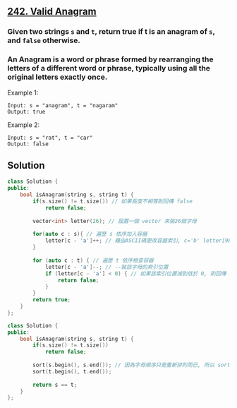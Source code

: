 ## [242. Valid Anagram](https://leetcode.com/problems/valid-anagram/)

### Given two strings `s` and `t`, return true if t is an anagram of `s`, and `false` otherwise.
### An Anagram is a word or phrase formed by rearranging the letters of a different word or phrase, typically using all the original letters exactly once.


Example 1:
```
Input: s = "anagram", t = "nagaram"
Output: true
```

Example 2:
```
Input: s = "rat", t = "car"
Output: false
```


## Solution
```c++
class Solution {
public:
    bool isAnagram(string s, string t) {
        if(s.size() != t.size()) // 如果長度不相等則回傳 false
            return false;
        
        vector<int> letter(26); // 設置一個 vector 來裝26個字母 
        
        for(auto c : s){ // 遍歷 s 依序加入容器
            letter[c - 'a']++; // 藉由ASCII碼更改容器索引, c='b' letter[98-97]++
        }
        
        for (auto c : t) { // 遍歷 t 依序檢查容器
            letter[c - 'a']--; // --裝該字母的索引位置
            if (letter[c - 'a'] < 0) { // 如果該索引位置減到低於 0, 則回傳 false
                return false;
            }
        }
        return true;
    }
};
```

```c++
class Solution {
public:
    bool isAnagram(string s, string t) {
        if(s.size() != t.size())
            return false;
        
        sort(s.begin(), s.end()); // 因為字母順序只是重新排列而已, 所以 sort() 後如果相等則為 true, 不相等則為 false
        sort(t.begin(), t.end());
        
        return s == t;
    }
};
```
